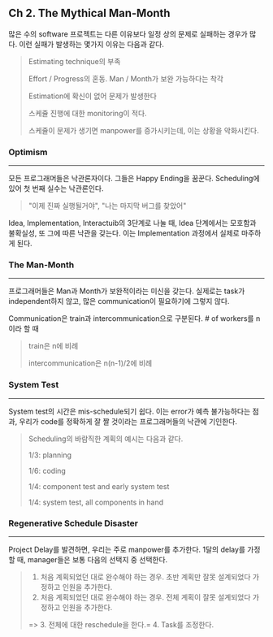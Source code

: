 ## Ch 2. The Mythical Man-Month

많은 수의 software 프로젝트는 다른 이유보다 일정 상의 문제로 실패하는 경우가 많다. 이런 실패가 발생하는 몇가지 이유는 다음과 같다.

> Estimating technique의 부족
> 
> Effort / Progress의 혼동. Man / Month가 보완 가능하다는 착각
> 
> Estimation에 확신이 없어 문제가 발생한다
> 
> 스케쥴 진행에 대한 monitoring이 적다.
> 
> 스케쥴이 문제가 생기면 manpower를 증가시키는데, 이는 상황을 악화시킨다.




### Optimism
----
모든 프로그래머들은 낙관론자이다. 그들은 Happy Ending을 꿈꾼다. Scheduling에 있어 첫 번째 실수는 낙관론인다.
> "이제 진짜 실행될거야", "나는 마지막 버그를 찾았어"

Idea, Implementation, Interactuib의 3단계로 나눌 때, Idea 단계에서는 모호함과 불확실성, 또 그에 따른 낙관을 갖는다. 이는 Implementation 과정에서 실제로 마주하게 된다.


### The Man-Month
----
프로그래머들은 Man과 Month가 보완적이라는 미신을 갖는다. 실제로는 task가 independent하지 않고, 많은 communication이 필요하기에 그렇지 않다.

Communication은 train과 intercommunication으로 구분된다. # of workers를 n이라 할 때
> train은 n에 비례
>
>  intercommunication은 n(n-1)/2에 비례


### System Test
----
System test의 시간은 mis-schedule되기 쉽다. 이는 error가 예측 불가능하다는 점과, 우리가 code를 정확하게 잘 짤 것이라는 프로그래머들의 낙관에 기인한다.

> Scheduling의 바람직한 계획의 예시는 다음과 같다.
> 
> 1/3:  planning
> 
> 1/6:  coding
> 
> 1/4:	component test and early system test
> 
> 1/4:	system test, all components in hand


### Regenerative Schedule Disaster
----
Project Delay를 발견하면, 우리는 주로 manpower를 추가한다. 1달의 delay를 가정할 때, manager들은 보통 다음의 선택지 중 선택한다.

> 1. 처음 계획되었던 대로 완수해야 하는 경우. 초반 계획만 잘못 설계되었다 가정하고 인원을 추가한다.
> 2. 처음 계획되었던 대로 완수해야 하는 경우. 전체 계획이 잘못 설계되었다 가정하고 인원을 추가한다.
> 
> => 
> 3. 전체에 대한 reschedule을 한다.=
> 4. Task를 조정한다.
